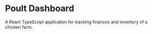 # Poult Dashboard

A React TypeScript application for tracking finances and inventory of a chicken farm.
